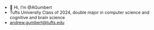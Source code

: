 - 👋 Hi, I’m @AGumbert
- Tufts University Class of 2024, double major in computer science and cognitive and brain science
- andrew.gumbert@tufts.edu

<!---
AGumbert/AGumbert is a ✨ special ✨ repository because its `README.md` (this file) appears on your GitHub profile.
You can click the Preview link to take a look at your changes.
--->
